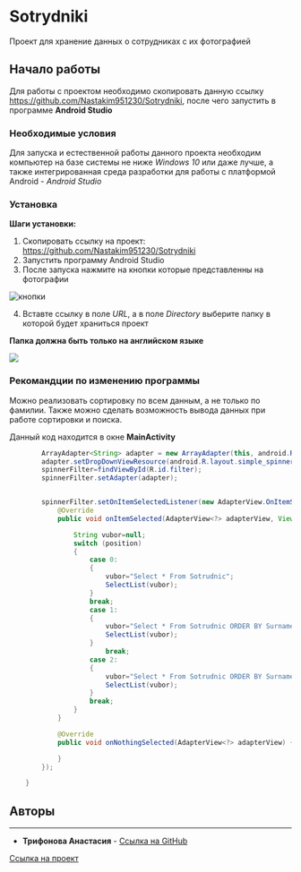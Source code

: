 # Sotrydniki
Проект для хранение данных о сотрудниках с их фотографией


## Начало работы

Для работы с проектом необходимо скопировать данную ссылку https://github.com/Nastakim951230/Sotrydniki, после чего запустить в программе **Android Studio** 

### Необходимые условия

Для запуска и естественной работы данного проекта необходим компьютер на базе системы не ниже *Windows 10* или даже лучше, а также интегрированная среда разработки для работы с платформой Android - *Android Studio*



### Установка

**Шаги установки:**

1. Скопировать ссылку на проект: https://github.com/Nastakim951230/Sotrydniki
2. Запустить программу Android Studio
3. После запуска нажмите на кнопки которые представленны на фотографии

![кнопки](https://sun9-west.userapi.com/sun9-11/s/v1/ig2/iTlglam0qA1GjRQvgnzilN35Io_3rI7xeulkwOoAG6xxhkA-0-4B1_ra6z7iIc-NNjGJFTnAy0pItl-x9gsbulIM.jpg?size=623x117&quality=96&type=album)

4. Вставте ссылку в поле *URL*, а в поле *Directory* выберите папку в которой будет храниться проект

**Папка должна быть только на английском языке**

![](https://sun9-west.userapi.com/sun9-53/s/v1/ig2/aPgujFXTEn4JEqjmv7R8EU12bqB3AcZQpoO2zUHrXiTiu8Mdrf-_TFBeHA0DOYce6M7FvLrX1fEiJ1afXhM-zn8L.jpg?size=743x138&quality=96&type=album)


### Рекомандции по изменению программы
Можно реализовать сортировку по всем данным, а не только по фамилии. Также можно сделать возможность вывода данных при работе сортировки и поиска.

Данный код находится в окне **MainActivity**

```java
        ArrayAdapter<String> adapter = new ArrayAdapter(this, android.R.layout.simple_spinner_item, Filter);
        adapter.setDropDownViewResource(android.R.layout.simple_spinner_dropdown_item);
        spinnerFilter=findViewById(R.id.filter);
        spinnerFilter.setAdapter(adapter);


        spinnerFilter.setOnItemSelectedListener(new AdapterView.OnItemSelectedListener() {
            @Override
            public void onItemSelected(AdapterView<?> adapterView, View view, int position, long l) {

                String vubor=null;
                switch (position)
                {
                    case 0:
                    {
                        vubor="Select * From Sotrudnic";
                        SelectList(vubor);
                    }
                    break;
                    case 1:
                    {
                        vubor="Select * From Sotrudnic ORDER BY Surname";
                        SelectList(vubor);
                    }
                        break;
                    case 2:
                    {
                        vubor="Select * From Sotrudnic ORDER BY Surname DESC";
                        SelectList(vubor);
                    }
                    break;
                }
            }

            @Override
            public void onNothingSelected(AdapterView<?> adapterView) {

            }
        });

    }
```

## Авторы
---
* **Трифонова Анастасия** - [Ссылка на GitHub](https://github.com/Nastakim951230)

 [Ссылка на проект](https://github.com/Nastakim951230/Sotrydniki) 
